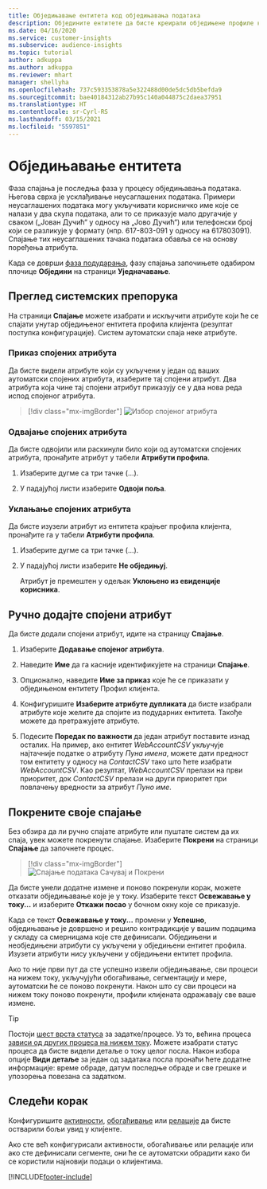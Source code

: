 ```yaml
---
title: Обједињавање ентитета код обједињавања података
description: Обједините ентитете да бисте креирали обједињене профиле клијената.
ms.date: 04/16/2020
ms.service: customer-insights
ms.subservice: audience-insights
ms.topic: tutorial
author: adkuppa
ms.author: adkuppa
ms.reviewer: mhart
manager: shellyha
ms.openlocfilehash: 737c593353878a5e322488d00de5dc5db5befda9
ms.sourcegitcommit: bae40184312ab27b95c140a044875c2daea37951
ms.translationtype: HT
ms.contentlocale: sr-Cyrl-RS
ms.lasthandoff: 03/15/2021
ms.locfileid: "5597851"
---
```

# <a name="merge-entities"></a>Обједињавање ентитета

Фаза спајања је последња фаза у процесу обједињавања података. Његова сврха је усклађивање неусаглашених података. Примери неусаглашених података могу укључивати корисничко име које се налази у два скупа података, али то се приказује мало другачије у сваком („Јован Дучић“ у односу на „Јово Дучић“) или телефонски број који се разликује у формату (нпр. 617-803-091 у односу на 617803091). Спајање тих неусаглашених тачака података обавља се на основу поређења атрибута.

Када се доврши [фаза подударања](match-entities.md), фазу спајања започињете одабиром плочице **Обједини** на страници **Уједначавање**.

## <a name="review-system-recommendations"></a>Преглед системских препорука

На страници **Спајање** можете изабрати и искључити атрибуте који ће се спајати унутар обједињеног ентитета профила клијента (резултат поступка конфигурације). Систем аутоматски спаја неке атрибуте.

### <a name="view-merged-attributes"></a>Приказ спојених атрибута

Да бисте видели атрибуте који су укључени у један од ваших аутоматски спојених атрибута, изаберите тај спојени атрибут. Два атрибута која чине тај спојени атрибут приказују се у два нова реда испод спојеног атрибута.

> [!div class="mx-imgBorder"]
> ![Избор спојеног атрибута](media/configure-data-merge-profile-attributes.png "Избор спојеног атрибута")

### <a name="separate-merged-attributes"></a>Одвајање спојених атрибута

Да бисте одвојили или раскинули било који од аутоматски спојених атрибута, пронађите атрибут у табели **Атрибути профила**.

1. Изаберите дугме са три тачке (...).
  
2. У падајућој листи изаберите **Одвоји поља**.

### <a name="remove-merged-attributes"></a>Уклањање спојених атрибута

Да бисте изузели атрибут из ентитета крајњег профила клијента, пронађите га у табели **Атрибути профила**.

1. Изаберите дугме са три тачке (...).
  
2. У падајућој листи изаберите **Не обједињуј**.

   Атрибут је премештен у одељак **Уклоњено из евиденције корисника**.

## <a name="manually-add-a-merged-attribute"></a>Ручно додајте спојени атрибут

Да бисте додали спојени атрибут, идите на страницу **Спајање**.

1. Изаберите **Додавање спојеног атрибута**.

2. Наведите **Име** да га касније идентификујете на страници **Спајање**.

3. Опционално, наведите **Име за приказ** које ће се приказати у обједињеном ентитету Профил клијента.

4. Конфигуришите **Изаберите атрибуте дупликата** да бисте изабрали атрибуте које желите да спојите из подударних ентитета. Такође можете да претражујете атрибуте.

5. Подесите **Поредак по важности** да један атрибут поставите изнад осталих. На пример, ако ентитет *WebAccountCSV* укључује најтачније податке о атрибуту *Пуна имена*, можете дати предност том ентитету у односу на *ContactCSV* тако што ћете изабрати *WebAccountCSV*. Као резултат, *WebAccountCSV* прелази на први приоритет, док *ContactCSV* прелази на други приоритет при повлачењу вредности за атрибут *Пуно име*.

## <a name="run-your-merge"></a>Покрените своје спајање

Без обзира да ли ручно спајате атрибуте или пуштате систем да их спаја, увек можете покренути спајање. Изаберите **Покрени** на страници **Спајање** да започнете процес.

> [!div class="mx-imgBorder"]
> ![Спајање података Сачувај и Покрени](media/configure-data-merge-save-run.png "Спајање података Сачувај и Покрени")

Да бисте унели додатне измене и поново покренули корак, можете отказати обједињавање које је у току. Изаберите текст **Освежавање у току...** и изаберите **Откажи посао** у бочном окну које се приказује.

Када се текст **Освежавање у току...** промени у **Успешно**, обједињавање је довршено и решило контрадикције у вашим подацима у складу са смерницама које сте дефинисали. Обједињени и необједињени атрибути су укључени у обједињени ентитет профила. Изузети атрибути нису укључени у обједињени ентитет профила.

Ако то није први пут да сте успешно извели обједињавање, сви процеси на нижем току, укључујући обогаћивање, сегментацију и мере, аутоматски ће се поново покренути. Након што су сви процеси на нижем току поново покренути, профили клијената одражавају све ваше измене.

> [!TIP]
> Постоји [шест врста статуса](system.md#status-types) за задатке/процесе. Уз то, већина процеса [зависи од других процеса на нижем току](system.md#refresh-policies). Можете изабрати статус процеса да бисте видели детаље о току целог посла. Након избора опције **Види детаље** за један од задатака посла пронаћи ћете додатне информације: време обраде, датум последње обраде и све грешке и упозорења повезана са задатком.

## <a name="next-step"></a>Следећи корак

Конфигуришите [активности](activities.md), [обогаћивање](enrichment-microsoft-graph.md) или [релације](relationships.md) да бисте остварили бољи увид у клијенте.

Ако сте већ конфигурисали активности, обогаћивање или релације или ако сте дефинисали сегменте, они ће се аутоматски обрадити како би се користили најновији подаци о клијентима.




[!INCLUDE[footer-include](../includes/footer-banner.md)]